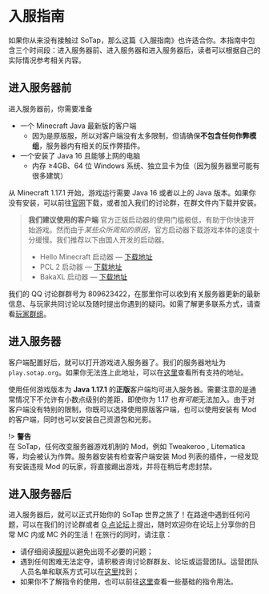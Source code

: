 # 入服指南

如果你从来没有接触过 SoTap，那么这篇《入服指南》也许适合你。本指南中包含三个时间段：进入服务器前、进入服务器和进入服务器后，读者可以根据自己的实际情况参考相关内容。

## 进入服务器前

进入服务器前，你需要准备

- 一个 Minecraft Java 最新版的客户端
  - 因为是原版服，所以对客户端没有太多限制，但请确保**不包含任何作弊模组**，服务器内有相关的反作弊插件。
- 一个安装了 Java 16 且能够上网的电脑
  - 内存 ≥4GB、64 位 Windows 系统、独立显卡为佳（因为服务器里可能有很多建筑）

从 Minecraft 1.17.1 开始，游戏运行需要 Java 16 或者以上的 Java 版本。如果你没有安装，可以前往[官网](https://www.oracle.com/java/technologies/javase-jdk16-downloads.html)下载，或者加入我们的讨论群，在群文件内下载并安装。

> **我们建议使用的客户端**
> 官方正版启动器的使用门槛极低，有助于你快速开始游戏。然而由于*某些众所周知的原因*，官方启动器下载游戏本体的速度十分缓慢。我们推荐以下由国人开发的启动器。
> - Hello Minecraft 启动器 — [下载地址](https://hmcl.huangyuhui.net/download)
> - PCL 2 启动器 — [下载地址](https://afdian.net/p/0164034c016c11ebafcb52540025c377)
> - BakaXL 启动器 — [下载地址](https://www.bakaxl.com/)

我们的 QQ 讨论群群号为 809623422，在那里你可以收到有关服务器更新的最新信息、与玩家共同讨论以及随时提出你遇到的疑问。如需了解更多联系方式，请查看[玩家群组](/groups.md)。

## 进入服务器

客户端配置好后，就可以打开游戏进入服务器了。我们的服务器地址为 `play.sotap.org`。如果你无法连上此地址，可以在[这里](//sotap.org/ecosystem)查看所有支持的地址。

使用任何游戏版本为 **Java 1.17.1** 的**正版**客户端均可进入服务器。需要注意的是通常情况下不允许有小数点级别的差距，即使你为 1.17 也*有可能*无法加入。由于对客户端没有特别的限制，你既可以选择使用原版客户端，也可以使用安装有 Mod 的客户端，同时也可以安装自己资源包和光影。

!> **警告**<br>在 SoTap，任何改变服务器游戏机制的 Mod，例如 Tweakeroo , Litematica 等，均会被认为作弊。服务器安装有检查客户端安装 Mod 列表的插件，一经发现有安装违规 Mod 的玩家，将直接踢出游戏，并将在稍后考虑封禁。

## 进入服务器后

进入服务器后，就可以正式开始你的 SoTap 世界之旅了！在路途中遇到任何问题，可以在我们的讨论群或者 [G 点论坛](//g.sotap.org)上提出，随时欢迎你在论坛上分享你的日常 MC 内或 MC 外的生活！在旅行的同时，请注意：

- 请仔细阅读[服规](https://sotap.org/rules)以避免出现不必要的问题；
- 遇到任何困难无法定夺，请积极咨询讨论群群友、论坛或运营团队。运营团队人员名单和联系方式可以在[这里](/about/management.md)找到；
- 如果你不了解指令的使用，也可以前往[这里](/getting-started/basic-commands.md)查看一些基础的指令用法。

